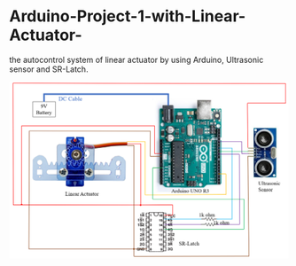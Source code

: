 # Arduino-Project-1-with-Linear-Actuator-
the autocontrol system of linear actuator by using Arduino, Ultrasonic sensor and SR-Latch.

![image](https://github.com/jyl957/Arduino-Project-1-with-Linear-Actuator-/blob/main/circuit_diagram.png)

